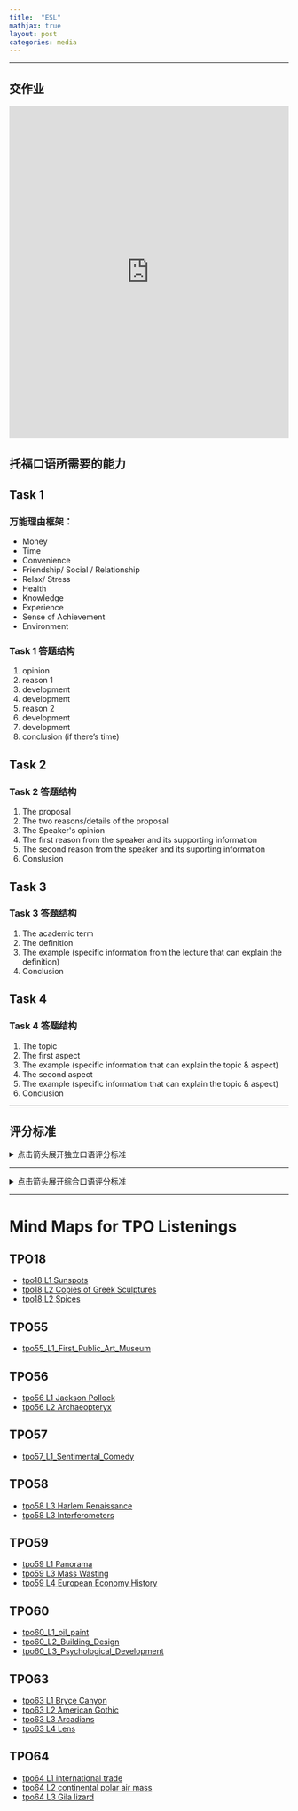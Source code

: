 ```yaml
---
title:  "ESL"
mathjax: true
layout: post
categories: media
---
```


---

## 交作业

<iframe src="https://airtable.com/appUar4uOeBYd1kol/shrWMVg905K3x7ivG" width="100%" height="600" style="border:none;"></iframe>


## 托福口语所需要的能力

<div class="markmap-container">
<div class="markmap">
<script type="text/template">

# TOEFL Speaking Skills <br> 能力图

## All the tasks <br> 4道题都需要的能力

### Effective choice of vocabulary <br> 有效的词汇选择

### Effective use of sentences <br> 有效的句子使用

### Speak fluently <br> 流利表达

## TASK 1 <br> 第一题需要的能力

### Provide reasons to support opinion <br> 提供理由支持观点

#### Learn the common reasons <br> 学习常见的理由

### Develop reasons <br> 发展理由

#### Learn how to develop the reasons <br> 学习如何发展理由

## TASK 2 3 4 <br> 2 3 4题需要的能力

### Understand the reading passage <br> 理解阅读材料

#### Read for main ideas and important details efficiently <br> 高效地阅读主要观点和重要细节

### Understand the listening materials <br> 理解听力材料

#### Understand the speaker's reasons/examples/lectures <br> 理解演讲者的理由/例子/讲座

### Identify the key points <br> 识别关键点

### Take good notes that aid your response <br> 做好有助于你回答的笔记

</script>
</div>
</div>

## Task 1

### 万能理由框架：
* Money 
* Time 
* Convenience 
* Friendship/ Social / Relationship 
* Relax/ Stress 
* Health 
* Knowledge 
* Experience 
* Sense of Achievement 
* Environment

### Task 1 答题结构

1. opinion 
2. reason 1
3. development 
4. development 
5. reason 2 
6. development 
7. development 
8. conclusion (if there’s time)

## Task 2 

### Task 2 答题结构

1. The proposal 
2. The two reasons/details of the proposal 
3. The Speaker's opinion 
4. The first reason from the speaker and its supporting information
5. The second reason from the speaker and its suporting information
6. Conslusion 

## Task 3

### Task 3 答题结构

1. The academic term
2. The definition
3. The example (specific information from the lecture
that can explain the definition)
4. Conclusion

## Task 4

### Task 4 答题结构

1. The topic
2. The first aspect
3. The example (specific information that can explain the topic
& aspect)
4. The second aspect
5. The example (specific information that can explain the topic
& aspect)
6. Conclusion

---

## 评分标准

<details> 
<summary>点击箭头展开独立口语评分标准</summary>

<table>
    <tr>
        <th>SCORE<br>分数</th>
        <th>GENERAL DESCRIPTION<br>一般描述</th>
        <th>DELIVERY<br>语言表达</th>
        <th>LANGUAGE USE<br>语言使用</th>
        <th>TOPIC DEVELOPMENT<br>主题发展</th>
    </tr>
    <tr>
        <td>4</td>
        <td>The response fulfills the demands of the task, with at most minor lapses in completeness. It is highly intelligible and exhibits sustained, coherent discourse. A response at this level is characterized by all of the following:<br>回答满足任务要求，内容基本完整，最多只有轻微的遗漏。语言表达清晰且具有持续的连贯性。该级别的回答具备以下所有特征：</td>
        <td>Generally well-paced flow (fluid expression). Speech is clear. It may include minor lapses, or minor difficulties with pronunciation or intonation patterns, which do not affect overall intelligibility.<br>总体上节奏良好（表达流畅）。语言清晰。可能存在轻微的疏漏，或在发音或语调上有些小问题，但不影响整体的可理解性。</td>
        <td>The response demonstrates effective use of grammar and vocabulary. It exhibits a fairly high degree of automaticity with good control of basic and complex structures (as appropriate). Some minor (or systematic) errors are noticeable but do not obscure meaning.<br>回答展示了有效的语法和词汇使用。表现出较高的熟练度，对基础和复杂结构（根据需要）有良好的掌控。一些轻微的（或系统性）错误可能会出现，但不影响理解。</td>
        <td>Response is sustained and sufficient to the task. It is generally well developed and coherent; relationships between ideas are clear (or there is a clear progression of ideas).<br>回答内容充实，能够充分满足任务要求。整体结构较为完整且连贯，思想之间的联系清晰明了（或思想有条理地逐步展开）。</td>
    </tr>
    <tr>
        <td>3</td>
        <td>The response addresses the task appropriately but may fall short of being fully developed. It is generally intelligible and coherent, with some fluidity of expression, though it exhibits some noticeable lapses in the expression of ideas. A response at this level is characterized by at least two of the following:<br>回答能够恰当地处理任务，但可能没有完全展开。总体上是可以理解且连贯的，表达有一定的流畅性，尽管在思想表达上有时会出现明显的疏漏。此级别的回答通常具备以下至少两项特征：</td>
        <td>Speech is generally clear, with some fluidity of expression, though minor difficulties with pronunciation, intonation, or pacing are noticeable and may require listener effort at times (though overall intelligibility is not significantly affected).<br>语言表达通常是清晰的，并且有一定的流畅性，尽管发音、语调或节奏上存在一些小问题，有时可能需要听者稍加注意（但整体的可理解性并未受到显著影响）。</td>
        <td>The response demonstrates fairly automatic and effective use of grammar and vocabulary, and fairly coherent expression of relevant ideas. Response may exhibit some imprecise or inaccurate use of vocabulary or grammatical structures or be somewhat limited in the range of structures used. This may affect overall fluency, but it does not seriously interfere with the communication of the message.<br>回答展示了较为熟练和有效的语法和词汇使用，相关想法的表达也相对连贯。可能存在一些词汇或语法结构使用不够精确，或者在语法结构的多样性上有所局限。这可能会影响整体流利度，但不会严重影响信息的传递。</td>
        <td>Response is mostly coherent and sustained and conveys relevant ideas/information. Overall development is somewhat limited, usually lacks elaboration or specificity. Relationships between ideas may at times not be immediately clear.<br>回答大多连贯且具持续性，传达了相关的想法或信息。整体内容发展略显不足，通常缺乏深入或具体的阐述。思想之间的关系有时可能并不十分清晰。</td>
    </tr>
    <tr>
        <td>2</td>
        <td>The response addresses the task, but development of the topic is limited. It contains intelligible speech, although problems with delivery and/ or overall coherence occur; meaning may be obscured in places. A response at this level is characterized by at least two of the following:<br>回答涉及了任务，但主题的发展有限。虽然内容基本可理解，但在表达和/或整体连贯性上存在问题；在某些地方意义可能会变得模糊。这个级别的回答至少具有以下两个特征：</td>
        <td>Speech is basically intelligible, though listener effort is needed because of unclear articulation, awkward intonation, or choppy rhythm/pace; meaning may be obscured in places.<br>语言基本上是可以理解的，但由于发音不清晰、语调不自然，或者节奏/速度不连贯，可能需要听者多加努力；在某些地方意义可能会模糊。</td>
        <td>The response demonstrates limited range and control of grammar and vocabulary. These limitations often prevent full expression of ideas. For the most part, only basic sentence structures are used successfully and spoken with fluidity. Structures and vocabulary may express mainly simple (short) and/or general propositions, with simple or unclear connections made among them (serial listing, conjunction, juxtaposition).<br>回答展示了语法和词汇范围的局限性，以及对它们的控制不够。这些限制经常阻碍思想的完整表达。大多数情况下，只有基本句子结构能够被流畅地使用。结构和词汇可能主要用于表达简单（短小）和/或一般的观点，且它们之间的连接往往比较简单或不太清晰（如使用简单的列举、连接词或并列结构）。</td>
        <td>The response is connected to the task, though the number of ideas presented or the development of ideas is limited. Mostly basic ideas are expressed with limited elaboration (details and support). At times relevant substance may be vaguely expressed or repetitious. Connections of ideas may be unclear.<br>回答与任务相关，但所表达的想法数量有限或发展不够充分。主要表达的是一些基本的想法，并且缺乏深入的阐述（如细节和支持）。有时，相关内容可能被模糊地表达或显得重复。思想之间的联系可能不太清晰。</td>
    </tr>
    <tr>
        <td>1</td>
        <td>The response is very limited in content and/or coherence or is only minimally connected to the task, or speech is largely unintelligible. A response at this level is characterized by at least two of the following:<br>回答的内容和/或连贯性非常有限，或者与任务的关联性极低，亦或语言大部分难以理解。此级别的回答通常具备以下至少两个特征：</td>
        <td>Consistent pronunciation, stress and intonation difficulties cause considerable listener effort; delivery is choppy, fragmented, or telegraphic; frequent pauses and hesitations.<br>持续的发音、重音和语调问题使听者需要付出相当大的努力；表达断断续续、支离破碎或像电报般简短；频繁的停顿和犹豫。</td>
        <td>Range and control of grammar and vocabulary severely limit or prevent expression of ideas and connections among ideas. Some low-level responses may rely heavily on practiced or formulaic expressions.<br>语法和词汇的使用范围和控制能力严重限制或阻碍了思想的表达及其之间的联系。一些低水平的回答可能严重依赖于预先练习或公式化的表达。</td>
        <td>Limited relevant content is expressed. The response generally lacks substance beyond expression of very basic ideas. Speaker may be unable to sustain speech to complete the task and may rely heavily on repetition of the prompt.<br>表达的相关内容有限。回答通常缺乏除非常基本的想法表达之外的实质性内容。说话者可能无法持续讲话以完成任务，并可能严重依赖于重复问题。</td>
    </tr>
    <tr>
        <td>0</td>
        <td>Speaker makes no attempt to respond OR response is unrelated to the topic.<br>说话者没有尝试回答或回答与主题无关。</td>
        <td>---</td>
        <td>---</td>
        <td>---</td>
    </tr>
</table>

</details> 

---

<details> 
<summary>点击箭头展开综合口语评分标准</summary>

<table>
  <tr>
    <th>SCORE<br>分数</th>
    <th>GENERAL DESCRIPTION<br>一般描述</th>
    <th>DELIVERY<br>语言表达</th>
    <th>LANGUAGE USE<br>语言使用</th>
    <th>TOPIC DEVELOPMENT<br>主题发展</th>
  </tr>
  <tr>
    <td>4</td>
    <td>The response fulfills the demands of the task, with at most minor lapses in completeness. It is highly intelligible and exhibits sustained, coherent discourse. A response at this level is characterized by all of the following:<br>回答满足任务要求，完整性上最多只有轻微的疏漏。表达高度清晰，并展示了持续且连贯的话语。这个级别的回答具备以下所有特征：</td>
    <td>Speech is generally clear, fluid and sustained. It may include minor lapses or minor difficulties with pronunciation or intonation. Pace may vary at times as the speaker attempts to recall information. Overall intelligibility remains high.<br>话语通常清晰、流畅并且持续。可能会有轻微的失误或发音、语调上的小问题。当说话者试图回忆信息时，语速可能会有变化。但整体的可理解性仍然很高。</td>
    <td>The response demonstrates good control of basic and complex grammatical structures that allow for coherent, efficient (automatic) expression of relevant ideas. Contains generally effective word choice. Though some minor (or systematic) errors or imprecise use may be noticeable, they do not require listener effort (or obscure meaning).<br>回答展示了对基础和复杂语法结构的良好掌控，能够连贯且高效（自动）地表达相关想法。整体用词选择有效。尽管可能会有一些小的（或系统性的）错误或不精确的使用，但这些问题不会影响理解，也不需要听者特别费力。</td>
    <td>The response presents a clear progression of ideas and conveys the relevant information required by the task. It includes appropriate detail, though it may have minor errors or minor omissions.<br>回答展现了清晰的思路发展，并表达了任务所需的相关信息。内容包含适当的细节，尽管可能会有一些小错误或遗漏。</td>
  </tr>
  <tr>
    <td>3</td>
    <td>The response addresses the task appropriately, but may fall short of being fully developed. It is generally intelligible and coherent, with some fluidity of expression, though it exhibits some noticeable lapses in the expression of ideas. A response at this level is characterized by at least two of the following:<br>回答适当地处理了任务，但可能没有完全展开。总体上是可以理解且连贯的，表达具有一定的流畅性，尽管在表达想法时表现出一些明显的疏漏。这个级别的回答通常具备以下至少两个特征：</td>
    <td>Speech is generally clear, with some fluidity of expression, but it exhibits minor difficulties with pronunciation, intonation, or pacing and may require some listener effort at times. Overall intelligibility remains good, however.<br>话语通常清晰，表达有一定的流畅性，但在发音、语调或语速上存在一些小困难，有时可能需要听者稍作努力。然而，整体的可理解性仍然良好。</td>
    <td>The response demonstrates fairly automatic and effective use of grammar and vocabulary, and fairly coherent expression of relevant ideas. Response may exhibit some imprecise or inaccurate use of vocabulary or grammatical structures or be somewhat limited in the range of structures used. Such limitations do not seriously interfere with the communication of the message.<br>回答展示了较为熟练和有效的语法和词汇使用，相关想法的表达也相对连贯。回答中可能会出现一些词汇或语法结构使用不够精确或不准确的情况，或者在结构使用的多样性上有所局限。这些限制不会严重影响信息的传达。。</td>
    <td>The response is sustained and conveys relevant information required by the task. However, it exhibits some incompleteness, inaccuracy, lack of specificity with respect to content, or choppiness in the progression of ideas.<br>回答是持续的，并表达了任务所需的相关信息。然而，它在内容上表现出一些不完整、不准确、不具体，或者在思想发展的连贯性上存在一些问题。</td>
  </tr>
  <tr>
    <td>2</td>
    <td>The response is connected to the task, though it may be missing some relevant information or contain inaccuracies. It contains some intelligible speech, but at times problems with intelligibility and/or overall coherence may obscure meaning. A response at this level is characterized by at least two of the following:<br>回答与任务相关，但可能缺少一些重要信息或包含不准确的信息。话语在某些情况下是可以理解的，但有时由于可理解性和/或整体连贯性的问题可能导致意义模糊。这个级别的回答通常具备以下至少两个特征：</td>
    <td>Speech is clear at times, though it exhibits problems with pronunciation, intonation, or pacing and so may require significant listener effort. Speech may not be sustained at a consistent level throughout. Problems with intelligibility may obscure meaning in places (but not throughout).<br>话语有时清晰，但在发音、语调或语速上存在问题，因此可能需要听者付出较大的努力。话语可能无法在整个过程中保持一致的水平。可理解性的问题可能在某些地方（但不是在所有地方）导致意义模糊。</td>
    <td>The response is limited in the range and control of vocabulary and grammar demonstrated (some complex structures may be used, but typically contain errors). This results in limited or vague expression of relevant ideas and imprecise or inaccurate connections. Automaticity of expression may only be evident at the phrasal level.<br>回答在词汇和语法的范围和控制上表现出有限性（尽管可能会使用一些复杂结构，但通常包含错误）。这导致相关想法的表达有限或模糊，以及连接的不精确或不准确。表达的熟练程度可能仅在短语层面上有所体现。</td>
    <td>The response conveys some relevant information but is clearly incomplete or inaccurate. It is incomplete if it omits key ideas, makes vague reference to key ideas, or demonstrates limited development of important information. An inaccurate response demonstrates misunderstanding of key ideas from the stimulus. Typically, ideas expressed may not be well-connected or cohesive so that familiarity with the stimulus is necessary to follow what is being discussed.<br>回答表达了一些相关信息，但明显不完整或不准确。如果它省略了关键想法，或对关键想法的引用模糊，或仅有有限的关键信息展开，则为不完整的回答。不准确的回答表明对题目中的关键想法存在误解。通常，表达的想法可能连接不够紧密或缺乏连贯性，因此需要对题目内容有一定的熟悉程度才能理解讨论的内容。</td>
  </tr>
  <tr>
    <td>1</td>
    <td>The response is very limited in content or coherence or is only minimally connected to the task. Speech may be largely unintelligible. A response at this level is characterized by at least two of the following:<br>回答在内容或连贯性上非常有限，或者只是最小程度地与任务相关。话语可能大部分都无法理解。这个级别的回答至少具有以下两个特征：</td>
    <td>Consistent pronunciation and intonation problems cause considerable listener effort and frequently obscure meaning. Delivery is choppy, fragmented, or telegraphic. Speech contains frequent pauses and hesitations.<br>持续的发音和语调问题导致听者需要付出大量的努力，并经常使意义模糊。表达方式是断断续续的，碎片化的，或者像电报一样简短。话语包含频繁的停顿和犹豫。</td>
    <td>Range and control of grammar and vocabulary severely limit (or prevent) expression of ideas and connections among ideas. Some very low-level responses may rely on isolated words or short utterances to communicate ideas.<br>语法和词汇的范围和控制严重限制（或阻碍）思想的表达及其之间的联系。一些非常低级的回答可能依赖孤立的单词或短语来表达思想。</td>
    <td>The response fails to provide much relevant content. Ideas that are expressed are often inaccurate, limited to vague utterances, or repetitions (including repetition of prompt).<br>回答未能提供多少相关内容。表达的想法通常不准确，限于模糊的陈述或重复（包括对题目的重复）。</td>
  </tr>
  <tr>
    <td>0</td>
    <td>Speaker makes no attempt to respond OR response is unrelated to the topic.<br>发言人没有试图回答，或者回答与话题无关。</td>
    <td></td>
    <td></td>
    <td></td>
  </tr>
</table>

</details> 

---

# Mind Maps for TPO Listenings 

## TPO18
- [tpo18 L1 Sunspots](mindmap/tpo18_L1_sunspots.md)
- [tpo18 L2 Copies of Greek Sculptures](mindmap/tpo18_L2_Copies_of_Greek_Sculptures.md)
- [tpo18 L2 Spices](mindmap/tpo18_L3_spices.md)

## TPO55
- [tpo55_L1_First_Public_Art_Museum](mindmap/tpo55_L1_First_Public_Art_Museum.md)

## TPO56
- [tpo56 L1 Jackson Pollock](mindmap/tpo56_L1_Jackson_Pollock.md)  
- [tpo56 L2 Archaeopteryx](mindmap/tpo56_L2_Archaeopteryx.md)
    
## TPO57
- [tpo57_L1_Sentimental_Comedy](mindmap/tpo57_L1_Sentimental_Comedy.md)

## TPO58
- [tpo58 L3 Harlem Renaissance](mindmap/tpo58_L3_Harlem_Renaissance.md)
- [tpo58 L3 Interferometers](mindmap/tpo58_L2_Interferometers.md)

## TPO59
- [tpo59 L1 Panorama](mindmap/tpo59_L1_Panorama.md)
- [tpo59 L3 Mass Wasting](mindmap/tpo59_L3_Mass_Wasting.md)
- [tpo59 L4 European Economy History](mindmap/tpo59_L4_European_Economy_History.md)

## TPO60
- [tpo60_L1_oil_paint](mindmap/tpo60_L1_oil_paint.md) 
- [tpo60_L2_Building_Design](mindmap/tpo60_L2_Building_Design.md)
- [tpo60_L3_Psychological_Development](mindmap/tpo60_L3_Psychological_Development.md)

## TPO63
- [tpo63 L1 Bryce Canyon](mindmap/tpo63_L1_Bryce_Canyon.md)
- [tpo63 L2 American Gothic](mindmap/tpo63_L2_American_Gothic.md)
- [tpo63 L3 Arcadians](mindmap/tpo63_L3_Arcadians.md)
- [tpo63 L4 Lens](mindmap/tpo63_L4_Lens.md)

## TPO64
- [tpo64 L1 international trade](mindmap/tpo64_L1_international_trade.md)
- [tpo64 L2 continental polar air mass](mindmap/tpo64_L2_continental_polar_air_mass.md)
- [tpo64 L3 Gila lizard](mindmap/tpo64_L3_Gila_lizard.md)
